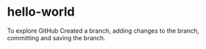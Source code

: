 # hello-world
To explore GitHub
Created a branch, adding changes to the branch, committing and saving the branch.
